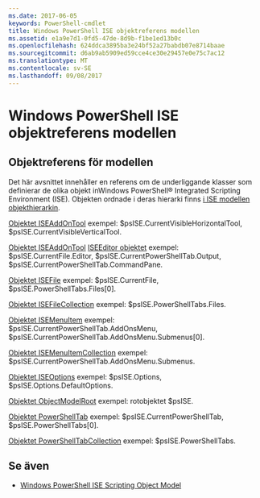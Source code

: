 ```yaml
---
ms.date: 2017-06-05
keywords: PowerShell-cmdlet
title: Windows PowerShell ISE objektreferens modellen
ms.assetid: e1a9e7d1-0fd5-47de-8d9b-f1be1ed13b0c
ms.openlocfilehash: 624ddca3895ba3e24bf52a27babdb07e8714baae
ms.sourcegitcommit: d6ab9ab5909ed59cce4ce30e29457e0e75c7ac12
ms.translationtype: MT
ms.contentlocale: sv-SE
ms.lasthandoff: 09/08/2017
---
```

# <a name="windows-powershell-ise-object-model-reference"></a>Windows PowerShell ISE objektreferens modellen
  
## <a name="object-model-reference"></a>Objektreferens för modellen
 Det här avsnittet innehåller en referens om de underliggande klasser som definierar de olika objekt inWindows PowerShell® Integrated Scripting Environment (ISE). Objekten ordnade i deras hierarki finns [i ISE modellen objekthierarkin](The-ISE-Object-Model-Hierarchy.md).

 [Objektet ISEAddOnTool](The-ISEAddOnTool-Object.md) exempel: $psISE.CurrentVisibleHorizontalTool, $psISE.CurrentVisibleVerticalTool.

 [Objektet ISEAddOnTool](The-ISEAddOnTool-Object.md) [ISEEditor objektet](The-ISEEditor-Object.md) exempel: $psISE.CurrentFile.Editor, $psISE.CurrentPowerShellTab.Output, $psISE.CurrentPowerShellTab.CommandPane.

 [Objektet ISEFile](The-ISEFile-Object.md) exempel: $psISE.CurrentFile, $psISE.PowerShellTabs.Files\[0\].

 [Objektet ISEFileCollection](The-ISEFileCollection-Object.md) exempel: $psISE.PowerShellTabs.Files.

 [Objektet ISEMenuItem](The-ISEMenuItem-Object.md) exempel: $psISE.CurrentPowerShellTab.AddOnsMenu, $psISE.CurrentPowerShellTab.AddOnsMenu.Submenus\[0\].

 [Objektet ISEMenuItemCollection](The-ISEMenuItemCollection-Object.md) exempel: $psISE.CurrentPowerShellTab.AddOnsMenu.Submenus.

 [Objektet ISEOptions](The-ISEOptions-Object.md) exempel: $psISE.Options, $psISE.Options.DefaultOptions.

 [Objektet ObjectModelRoot](The-ObjectModelRoot-Object.md) exempel: rotobjektet $psISE.

 [Objektet PowerShellTab](The-PowerShellTab-Object.md) exempel: $psISE.CurrentPowerShellTab, $psISE.PowerShellTabs\[0\].

 [Objektet PowerShellTabCollection](The-PowerShellTabCollection-Object.md) exempel: $psISE.PowerShellTabs.

## <a name="see-also"></a>Se även
- [Windows PowerShell ISE Scripting Object Model](The-Windows-PowerShell-ISE-Scripting-Object-Model.md)
